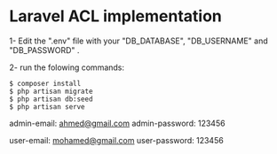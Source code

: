 # Laravel ACL implementation

1- Edit the ".env" file with your "DB_DATABASE", "DB_USERNAME" and "DB_PASSWORD" .

2- run the folowing commands:

	$ composer install
	$ php artisan migrate
	$ php artisan db:seed
	$ php artisan serve


admin-email: ahmed@gmail.com
admin-password: 123456


user-email: mohamed@gmail.com
user-password: 123456
